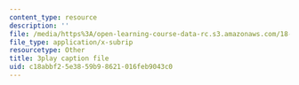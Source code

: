 ```yaml
---
content_type: resource
description: ''
file: /media/https%3A/open-learning-course-data-rc.s3.amazonaws.com/18-06sc-linear-algebra-fall-2011/c18abbf25e3859b98621016feb9043c0_vF7eyJ2g3kU.vtt
file_type: application/x-subrip
resourcetype: Other
title: 3play caption file
uid: c18abbf2-5e38-59b9-8621-016feb9043c0
---
```

